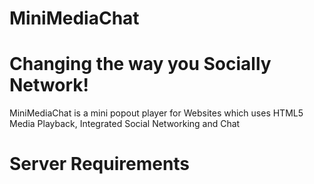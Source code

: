 MiniMediaChat
=============

# Changing the way you Socially Network!
MiniMediaChat is a mini popout player for Websites which uses HTML5 Media Playback, Integrated Social Networking and Chat
# Server Requirements
